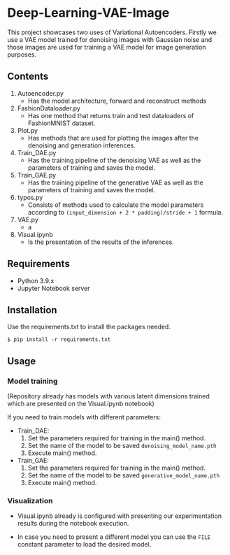 # Deep-Learning-VAE-Image

This project showcases two uses of Variational Autoencoders.
Firstly we use a VAE model trained for denoising images with Gaussian noise and those images are used for training a VAE model for image generation purposes.

## Contents

1. Autoencoder.py
	- Has the model architecture, forward and reconstruct methods
2. FashionDataloader.py
	- Has one method that returns train and test dataloaders of FashionMNIST dataset.
3. Plot.py
	- Has methods that are used for plotting the images after the denoising and generation inferences.
4. Train_DAE.py
	- Has the training pipeline of the denoising VAE as well as the parameters of training and saves the model.
5. Train_GAE.py
	- Has the training pipeline of the generative VAE as well as the parameters of training and saves the model.
6. typos.py
	- Consists of methods used to calculate the model parameters according to `(input_dimension + 2 * padding)/stride + 1` formula.
7. VAE.py
	- a
8. Visual.ipynb
	- Is the presentation of the results of the inferences.

## Requirements

- Python 3.9.x
- Jupyter Notebook server

## Installation

Use the requirements.txt to install the packages needed.

`$ pip install -r requirements.txt`

## Usage

### Model training 

(Repository already has models with various latent dimensions trained which are presented on the Visual.ipynb notebook)

If you need to train models with different parameters:

- Train_DAE: 
	1. Set the parameters required for training in the main() method.
	2. Set the name of the model to be saved `denoising_model_name.pth`
	2. Execute main() method.
- Train_GAE:
 	1. Set the parameters required for training in the main() method.
 	2. Set the name of the model to be saved `generative_model_name.pth`
 	2. Execute main() method.

### Visualization

- Visual.ipynb already is configured with presenting our experimentation results during the notebook execution.

- In case you need to present a different model you can use the `FILE` constant parameter to load the desired model.




